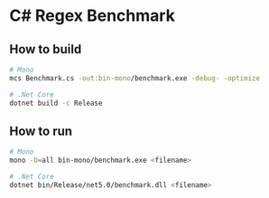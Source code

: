 # C# Regex Benchmark

## How to build

```sh
# Mono
mcs Benchmark.cs -out:bin-mono/benchmark.exe -debug- -optimize

# .Net Core
dotnet build -c Release
```

## How to run

```sh
# Mono
mono -O=all bin-mono/benchmark.exe <filename>

# .Net Core
dotnet bin/Release/net5.0/benchmark.dll <filename>
```

